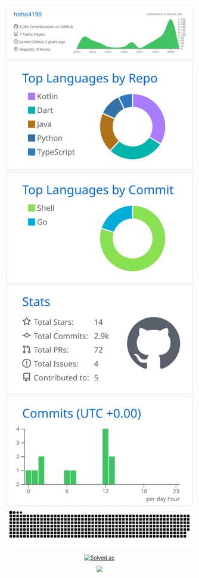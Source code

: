 
<div align=center>

  <picture>
    <source
      media="(prefers-color-scheme: dark)"
      srcset="https://raw.githubusercontent.com/hoho4190/hoho4190/main/profile-summary-card-output/github_dark/0-profile-details.svg"
    />
    <img
      alt="profile summary card"
      src="https://raw.githubusercontent.com/hoho4190/hoho4190/main/profile-summary-card-output/github/0-profile-details.svg"
    />
  </picture>

  <picture>
    <source
      media="(prefers-color-scheme: dark)"
      srcset="https://raw.githubusercontent.com/hoho4190/hoho4190/main/profile-summary-card-output/github_dark/1-repos-per-language.svg"
    />
    <img
      alt="profile summary card"
      src="https://raw.githubusercontent.com/hoho4190/hoho4190/main/profile-summary-card-output/github/1-repos-per-language.svg"
    />
  </picture>
  <picture>
    <source
      media="(prefers-color-scheme: dark)"
      srcset="https://raw.githubusercontent.com/hoho4190/hoho4190/main/profile-summary-card-output/github_dark/2-most-commit-language.svg"
    />
    <img
      alt="profile summary card"
      src="https://raw.githubusercontent.com/hoho4190/hoho4190/main/profile-summary-card-output/github/2-most-commit-language.svg"
    />
  </picture>

  <picture>
    <source
      media="(prefers-color-scheme: dark)"
      srcset="https://raw.githubusercontent.com/hoho4190/hoho4190/main/profile-summary-card-output/github_dark/3-stats.svg"
    />
    <img
      alt="profile summary card"
      src="https://raw.githubusercontent.com/hoho4190/hoho4190/main/profile-summary-card-output/github/3-stats.svg"
    />
  </picture>
  <picture>
    <source
      media="(prefers-color-scheme: dark)"
      srcset="https://raw.githubusercontent.com/hoho4190/hoho4190/main/profile-summary-card-output/github_dark/4-productive-time.svg"
    />
    <img
      alt="profile summary card"
      src="https://raw.githubusercontent.com/hoho4190/hoho4190/main/profile-summary-card-output/github/4-productive-time.svg"
    />
  </picture>

  <picture>
    <source
      media="(prefers-color-scheme: dark)"
      srcset="https://github.com/hoho4190/hoho4190/blob/output/github-contribution-grid-snake-dark.svg"
    />
    <img
      alt="github contribution grid snake animation"
      src="https://github.com/hoho4190/hoho4190/blob/output/github-contribution-grid-snake.svg"
    />
  </picture>

  [![Solved.ac](http://mazassumnida.wtf/api/v2/generate_badge?boj=hoho4190)](https://solved.ac/hoho4190)

  <a href="https://github.com/devxb/gitanimals">
    <img src="https://render.gitanimals.org/farms/hoho4190" width="600"/>
  </a>

</div>
